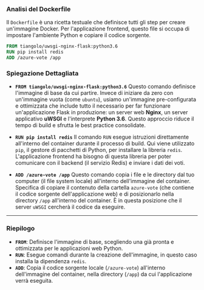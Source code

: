### Analisi del Dockerfile

Il `Dockerfile` è una ricetta testuale che definisce tutti gli step per creare un'immagine Docker. Per l'applicazione frontend, questo file si occupa di impostare l'ambiente Python e copiare il codice sorgente.

```dockerfile
FROM tiangolo/uwsgi-nginx-flask:python3.6
RUN pip install redis
ADD /azure-vote /app 
```


### Spiegazione Dettagliata

* **`FROM tiangolo/uwsgi-nginx-flask:python3.6`**
  Questo comando definisce l'immagine di base da cui partire. Invece di iniziare da zero con un'immagine vuota (come `ubuntu`), usiamo un'immagine pre-configurata e ottimizzata che include tutto il necessario per far funzionare un'applicazione Flask in produzione: un server web **Nginx**, un server applicativo **uWSGI** e l'interprete **Python 3.6**. Questo approccio riduce il tempo di build e sfrutta le best practice consolidate.

* **`RUN pip install redis`**
  Il comando `RUN` esegue istruzioni direttamente all'interno del container durante il processo di build. Qui viene utilizzato `pip`, il gestore di pacchetti di Python, per installare la libreria `redis`. L'applicazione frontend ha bisogno di questa libreria per poter comunicare con il backend (il servizio Redis) e inviare i dati dei voti.

* **`ADD /azure-vote /app`**
  Questo comando copia i file e le directory dal tuo computer (il file system locale) all'interno dell'immagine del container. Specifica di copiare il contenuto della cartella `azure-vote` (che contiene il codice sorgente dell'applicazione web) e di posizionarlo nella directory `/app` all'interno del container. È in questa posizione che il server `uWSGI` cercherà il codice da eseguire.

---

### Riepilogo 

* **`FROM`**: Definisce l'immagine di base, scegliendo una già pronta e ottimizzata per le applicazioni web Python.
* **`RUN`**: Esegue comandi durante la creazione dell'immagine, in questo caso installa la dipendenza `redis`.
* **`ADD`**: Copia il codice sorgente locale (`/azure-vote`) all'interno dell'immagine del container, nella directory (`/app`) da cui l'applicazione verrà eseguita.

